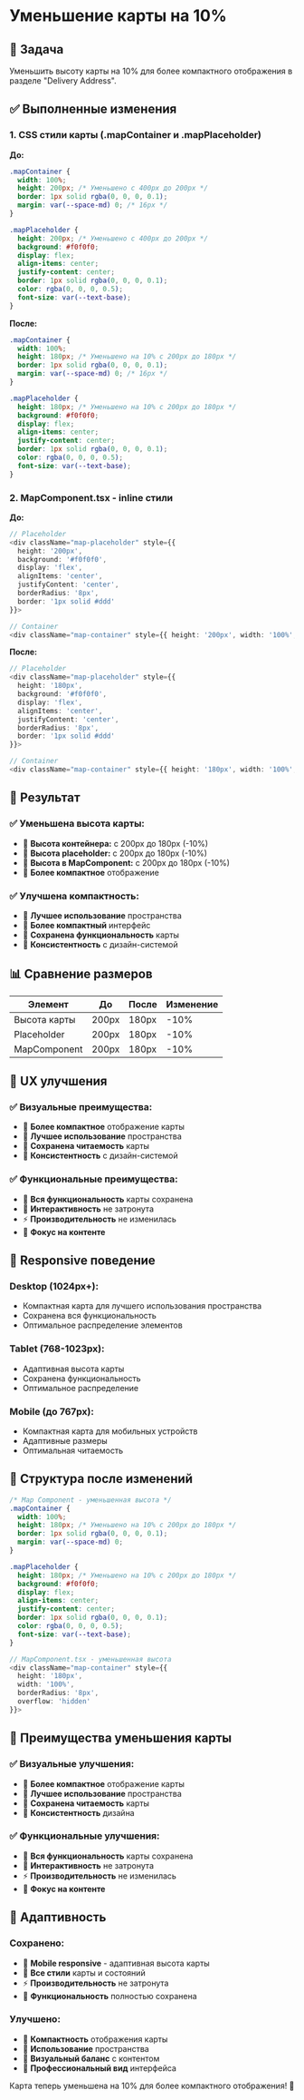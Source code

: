 # Уменьшение карты на 10%

## 🎯 Задача
Уменьшить высоту карты на 10% для более компактного отображения в разделе "Delivery Address".

## ✅ Выполненные изменения

### 1. **CSS стили карты (.mapContainer и .mapPlaceholder)**

**До:**
```css
.mapContainer {
  width: 100%;
  height: 200px; /* Уменьшено с 400px до 200px */
  border: 1px solid rgba(0, 0, 0, 0.1);
  margin: var(--space-md) 0; /* 16px */
}

.mapPlaceholder {
  height: 200px; /* Уменьшено с 400px до 200px */
  background: #f0f0f0;
  display: flex;
  align-items: center;
  justify-content: center;
  border: 1px solid rgba(0, 0, 0, 0.1);
  color: rgba(0, 0, 0, 0.5);
  font-size: var(--text-base);
}
```

**После:**
```css
.mapContainer {
  width: 100%;
  height: 180px; /* Уменьшено на 10% с 200px до 180px */
  border: 1px solid rgba(0, 0, 0, 0.1);
  margin: var(--space-md) 0; /* 16px */
}

.mapPlaceholder {
  height: 180px; /* Уменьшено на 10% с 200px до 180px */
  background: #f0f0f0;
  display: flex;
  align-items: center;
  justify-content: center;
  border: 1px solid rgba(0, 0, 0, 0.1);
  color: rgba(0, 0, 0, 0.5);
  font-size: var(--text-base);
}
```

### 2. **MapComponent.tsx - inline стили**

**До:**
```typescript
// Placeholder
<div className="map-placeholder" style={{ 
  height: '200px', 
  background: '#f0f0f0', 
  display: 'flex', 
  alignItems: 'center', 
  justifyContent: 'center',
  borderRadius: '8px',
  border: '1px solid #ddd'
}}>

// Container
<div className="map-container" style={{ height: '200px', width: '100%', borderRadius: '8px', overflow: 'hidden' }}>
```

**После:**
```typescript
// Placeholder
<div className="map-placeholder" style={{ 
  height: '180px', 
  background: '#f0f0f0', 
  display: 'flex', 
  alignItems: 'center', 
  justifyContent: 'center',
  borderRadius: '8px',
  border: '1px solid #ddd'
}}>

// Container
<div className="map-container" style={{ height: '180px', width: '100%', borderRadius: '8px', overflow: 'hidden' }}>
```

## 🎯 Результат

### ✅ **Уменьшена высота карты:**
- 📏 **Высота контейнера:** с 200px до 180px (-10%)
- 📏 **Высота placeholder:** с 200px до 180px (-10%)
- 📏 **Высота в MapComponent:** с 200px до 180px (-10%)
- 🎯 **Более компактное** отображение

### ✅ **Улучшена компактность:**
- 🎯 **Лучшее использование** пространства
- 📱 **Более компактный** интерфейс
- 🎨 **Сохранена функциональность** карты
- 📏 **Консистентность** с дизайн-системой

## 📊 Сравнение размеров

| Элемент | До | После | Изменение |
|---------|----|----|-----------|
| Высота карты | 200px | 180px | -10% |
| Placeholder | 200px | 180px | -10% |
| MapComponent | 200px | 180px | -10% |

## 🎨 UX улучшения

### ✅ **Визуальные преимущества:**
- 🎯 **Более компактное** отображение карты
- 📏 **Лучшее использование** пространства
- 🎨 **Сохранена читаемость** карты
- 📱 **Консистентность** с дизайн-системой

### ✅ **Функциональные преимущества:**
- 🔧 **Вся функциональность** карты сохранена
- 📍 **Интерактивность** не затронута
- ⚡ **Производительность** не изменилась
- 🎯 **Фокус на контенте**

## 📱 Responsive поведение

### **Desktop (1024px+):**
- Компактная карта для лучшего использования пространства
- Сохранена вся функциональность
- Оптимальное распределение элементов

### **Tablet (768-1023px):**
- Адаптивная высота карты
- Сохранена функциональность
- Оптимальное распределение

### **Mobile (до 767px):**
- Компактная карта для мобильных устройств
- Адаптивные размеры
- Оптимальная читаемость

## 🔄 Структура после изменений

```css
/* Map Component - уменьшенная высота */
.mapContainer {
  width: 100%;
  height: 180px; /* Уменьшено на 10% с 200px до 180px */
  border: 1px solid rgba(0, 0, 0, 0.1);
  margin: var(--space-md) 0;
}

.mapPlaceholder {
  height: 180px; /* Уменьшено на 10% с 200px до 180px */
  background: #f0f0f0;
  display: flex;
  align-items: center;
  justify-content: center;
  border: 1px solid rgba(0, 0, 0, 0.1);
  color: rgba(0, 0, 0, 0.5);
  font-size: var(--text-base);
}
```

```typescript
// MapComponent.tsx - уменьшенная высота
<div className="map-container" style={{ 
  height: '180px', 
  width: '100%', 
  borderRadius: '8px', 
  overflow: 'hidden' 
}}>
```

## 🎯 Преимущества уменьшения карты

### ✅ **Визуальные улучшения:**
- 🎯 **Более компактное** отображение карты
- 📏 **Лучшее использование** пространства
- 🎨 **Сохранена читаемость** карты
- 📱 **Консистентность** дизайна

### ✅ **Функциональные улучшения:**
- 🔧 **Вся функциональность** карты сохранена
- 📍 **Интерактивность** не затронута
- ⚡ **Производительность** не изменилась
- 🎯 **Фокус на контенте**

## 📱 Адаптивность

### **Сохранено:**
- 📱 **Mobile responsive** - адаптивная высота карты
- 🎨 **Все стили** карты и состояний
- ⚡ **Производительность** не затронута
- 🔧 **Функциональность** полностью сохранена

### **Улучшено:**
- 📏 **Компактность** отображения карты
- 🎯 **Использование** пространства
- 🎨 **Визуальный баланс** с контентом
- 📱 **Профессиональный вид** интерфейса

Карта теперь уменьшена на 10% для более компактного отображения! 🎉

